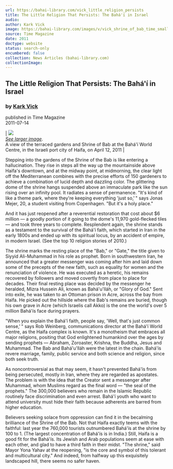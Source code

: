 ```yaml
---
url: https://bahai-library.com/vick_little_religion_persists
title: The Little Religion That Persists: The Bahá'í in Israel
audio: 
author: Kark Vick
image: https://bahai-library.com/images/v/vick_shrine_of_bab_time_small.jpg
source: Time Magazine
date: 2011
doctype: website
status: search-only
encumbered: false
collection: News Articles (bahai-library.com)
collectionImage: 
---
```



## The Little Religion That Persists: The Bahá'í in Israel

### by [Kark Vick](https://bahai-library.com/author/Kark+Vick)

published in Time Magazine  
2011-07-14


| [![](https://bahai-library.com/images/v/vick_shrine_of_bab_time_small.jpg)  
_See larger image_](https://bahai-library.com/images/v/vick_shrine_of_bab_time.jpg).  
A view of the terraced gardens and Shrine of Bab at the Bahá'í World Centre, in the Israeli port city of Haifa, on April 12, 2011 |

Stepping into the gardens of the Shrine of the Bab is like entering a hallucination. They rise in steps all the way up the mountainside above Haifa's downtown, and at the midway point, at midmorning, the clear light off the Mediterranean combines with the precise efforts of 150 gardeners to achieve a combination of lucid depth and dazzling color. The glittering dome of the shrine hangs suspended above an immaculate park like the sun rising over an infinity pool. It radiates a sense of permanence. "It's kind of like a theme park, where they're keeping everything 'just so,' " says Jonas Mejer, 20, a student visiting from Copenhagen. "But it's a holy place."

And it has just reopened after a reverential restoration that cost about $6 million — a goodly portion of it going to the dome's 11,970 gold-flecked tiles — and took three years to complete. Resplendent again, the shrine stands as a testament to the survival of the Bahá'í faith, which started in Iran in the early 1800s and ended up with its spiritual locus, by an accident of empire, in modern Israel. (See the top 10 religion stories of 2010.)

The shrine marks the resting place of the "Bab," or "Gate," the title given to Siyyid Ali-Muhammad in his role as prophet. Born in southwestern Iran, he announced that a greater messenger was coming after him and laid down some of the precepts of the new faith, such as equality for women and the renunciation of violence. He was executed as a heretic, his remains recovered by followers and moved covertly from place to place for decades. Their final resting place was decided by the messenger he heralded, Mizra Hussein Ali, known as Bahá'u'lláh, or "Glory of God." Sent into exile, he was taken to an Ottoman prison in Acre, across the bay from Haifa. He picked out the hillside where the Bab's remains are buried, though his own grave in Acre (which Israelis call Akko) is the one the world's over 5 million Bahá'ís face during prayers.

"When you explain the Bahá'í faith, people say, 'Well, that's just common sense,' " says Rob Weinberg, communications director at the Bahá'í World Centre, as the Haifa complex is known. It's a monotheism that embraces all major religions, positing that God enlightened humankind over the ages by sending prophets — Abraham, Zoroaster, Krishna, the Buddha, Jesus and Muhammad. The Bab and Bahá'u'lláh were the latest in the chain. Bahá'ís revere marriage, family, public service and both science and religion, since both seek truth.

As noncontroversial as that may seem, it hasn't prevented Bahá'ís from being persecuted, mostly in Iran, where they are regarded as apostates. The problem is with the idea that the Creator sent a messenger after Muhammad, whom Muslims regard as the final word — "the seal of the prophets." The 300,000 believers who remain in the Islamic Republic routinely face discrimination and even arrest. Bahá'í youth who want to attend university must hide their faith because adherents are barred from higher education.

Believers seeking solace from oppression can find it in the becalming brilliance of the Shrine of the Bab. Not that Haifa exactly teems with the faithful: last year the 760,000 tourists outnumbered Bahá'ís at the shrine by 100 to 1. (The largest concentration of Bahá'ís is in India.) Still, Haifa is a good fit for the Bahá'ís. Its Jewish and Arab populations seem at ease with each other, and glad to have a third faith in their midst. "The shrine," said Mayor Yona Yahav at the reopening, "is the core and symbol of this tolerant and multicultural city." And indeed, from halfway up this exquisitely landscaped hill, there seems no safer haven.
